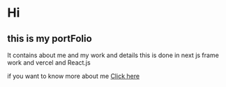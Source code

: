 # Hi 
## this is my portFolio 

It contains about me and my work and details 
this is done in next js frame work and vercel and React.js



if you want to know more about me 
 [Click here](https://portpolio-anilikarikatti.vercel.app/)
